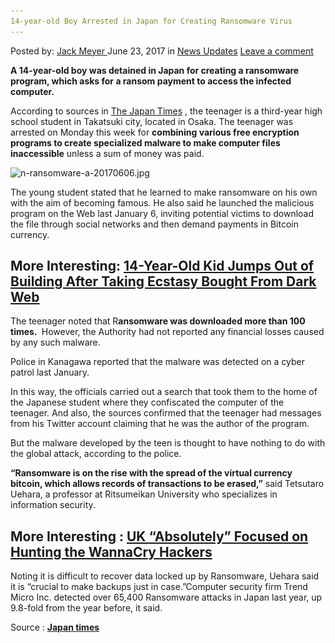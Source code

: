 ```yaml
---
14-year-old Boy Arrested in Japan for Creating Ransomware Virus
---
```

<article class="post-listing post-20830 post type-post status-publish format-standard has-post-thumbnail hentry  tag-14yearold tag-boy tag-creating tag-japan tag-ransomware tag-virus">
    <div class="post-inner">
        <span>Posted by: <a href="https://www.deepdotweb.com/author/jackmeyer/" title="">Jack Meyer </a></span>
    <span>June 23, 2017</span>
    <span>in <a href="https://www.deepdotweb.com/category/news-updates/" rel="category tag">News Updates</a></span>
    <span><a href="https://www.deepdotweb.com/2017/06/23/14-year-old-boy-arrested-japan-creating-ransomware-virus/#respond">Leave a comment</a></span>
    </p>
    <div class="clear"></div>
    <div class="entry">
    <p><strong>A 14-year-old boy was detained in Japan for creating a ransomware program, which asks for a ransom payment to access the infected computer.</strong></p>
    <p>According to sources in <a href="http://www.japantimes.co.jp/news/2017/06/05/national/crime-legal/osaka-teen-first-alleged-ransomware-maker-arrested-japan/#.WTcu3Pk184h">The Japan Times</a> , the teenager is a third-year high school student in Takatsuki city, located in Osaka. The teenager was arrested on Monday this week for <strong>combining various free encryption programs to create specialized malware to make computer files inaccessible</strong> unless a sum of money was paid.</p>
    <p><img class="wp-image-20850 aligncenter" src="/imgs/2017/06/n-ransomware-a-20170606-jpg.jpeg" alt="n-ransomware-a-20170606.jpg" width="577" height="273" srcset="/imgs/2017/06/n-ransomware-a-20170606-jpg.jpeg 1497w, /imgs/2017/06/n-ransomware-a-20170606-jpg-300x142.jpeg 300w, /imgs/2017/06/n-ransomware-a-20170606-jpg-1024x485.jpeg 1024w" sizes="(max-width: 577px) 100vw, 577px"/></p>
    <p>The young student stated that he learned to make ransomware on his own with the aim of becoming famous. He also said he launched the malicious program on the Web last January 6, inviting potential victims to download the file through social networks and then demand payments in Bitcoin currency.</p>
    <h2><a id="post-20830-_gjdgxs"></a><strong>More Interesting: </strong><a href="https://www.deepdotweb.com/2017/06/06/14-year-old-kid-jumps-building-taking-ecstasy-bought-dark-web/"><strong>14-Year-Old Kid Jumps Out of Building After Taking Ecstasy Bought From Dark Web</strong></a></h2>
    <p>The teenager noted that R<strong>ansomware was downloaded more than 100 times. </strong> However, the Authority had not reported any financial losses caused by any such malware.</p>
    <p>Police in Kanagawa reported that the malware was detected on a cyber patrol last January.</p>
    <p>In this way, the officials carried out a search that took them to the home of the Japanese student where they confiscated the computer of the teenager. And also, the sources confirmed that the teenager had messages from his Twitter account claiming that he was the author of the program.</p>
    <p>But the malware developed by the teen is thought to have nothing to do with the global attack, according to the police.</p>
    <p><strong>“Ransomware is on the rise with the spread of the virtual currency bitcoin, which allows records of transactions to be erased,”</strong> said Tetsutaro Uehara, a professor at Ritsumeikan University who specializes in information security.</p>
    <h2><a id="post-20830-_30j0zll"></a><strong>More Interesting : </strong><a href="https://www.deepdotweb.com/2017/06/05/uk-absolutely-focused-hunting-wannacry-hackers/"><strong>UK “Absolutely” Focused on Hunting the WannaCry Hackers</strong></a></h2>
    <p>Noting it is difficult to recover data locked up by Ransomware, Uehara said it is “crucial to make backups just in case.”Computer security firm Trend Micro Inc. detected over 65,400 Ransomware attacks in Japan last year, up 9.8-fold from the year before, it said.</p>
    <p>Source : <a href="http://www.japantimes.co.jp/news/2017/06/05/national/crime-legal/osaka-teen-first-alleged-ransomware-maker-arrested-japan/#.WTcu3Pk184h"><strong>Japan times</strong></a></p>
    </div>
    <span style="display:none"><a href="https://www.deepdotweb.com/tag/14yearold/" rel="tag">14yearold</a> <a href="https://www.deepdotweb.com/tag/arrested/" rel="tag">arrested</a> <a href="https://www.deepdotweb.com/tag/boy/" rel="tag">boy</a> <a href="https://www.deepdotweb.com/tag/creating/" rel="tag">creating</a> <a href="https://www.deepdotweb.com/tag/japan/" rel="tag">japan</a> <a href="https://www.deepdotweb.com/tag/ransomware/" rel="tag">ransomware</a> <a href="https://www.deepdotweb.com/tag/virus/" rel="tag">virus</a></span> <span style="display:none" class="updated">2017-06-23</span>
    <div style="display:none" class="vcard author" itemprop="author" itemscope itemtype="http://schema.org/Person"><strong class="fn" itemprop="name"><a href="https://www.deepdotweb.com/author/jackmeyer/" title="Posts by Jack Meyer" rel="author">Jack Meyer</a></strong></div>
    </div>
</article>

